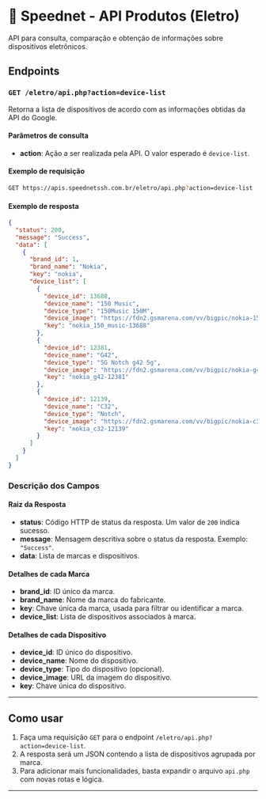 # 📡 **Speednet - API Produtos (Eletro)**  

API para consulta, comparação e obtenção de informações sobre dispositivos eletrônicos.

## Endpoints

### `GET /eletro/api.php?action=device-list`

Retorna a lista de dispositivos de acordo com as informações obtidas da API do Google.

#### Parâmetros de consulta

- **action**: Ação a ser realizada pela API. O valor esperado é `device-list`.

#### Exemplo de requisição

```bash
GET https://apis.speednetssh.com.br/eletro/api.php?action=device-list
```

#### Exemplo de resposta

```json
{
  "status": 200,
  "message": "Success",
  "data": [
    {
      "brand_id": 1,
      "brand_name": "Nokia",
      "key": "nokia",
      "device_list": [
        {
          "device_id": 13688,
          "device_name": "150 Music",
          "device_type": "150Music 150M",
          "device_image": "https://fdn2.gsmarena.com/vv/bigpic/nokia-150-music-2025.jpg",
          "key": "nokia_150_music-13688"
        },
        {
          "device_id": 12381,
          "device_name": "G42",
          "device_type": "5G Notch g42 5g",
          "device_image": "https://fdn2.gsmarena.com/vv/bigpic/nokia-g42-5g.jpg",
          "key": "nokia_g42-12381"
        },
        {
          "device_id": 12139,
          "device_name": "C32",
          "device_type": "Notch",
          "device_image": "https://fdn2.gsmarena.com/vv/bigpic/nokia-c32-2023.jpg",
          "key": "nokia_c32-12139"
        }
      ]
    }
  ]
}
```

### Descrição dos Campos

#### Raiz da Resposta

- **status**: Código HTTP de status da resposta. Um valor de `200` indica sucesso.
- **message**: Mensagem descritiva sobre o status da resposta. Exemplo: `"Success"`.
- **data**: Lista de marcas e dispositivos.

#### Detalhes de cada Marca

- **brand_id**: ID único da marca.
- **brand_name**: Nome da marca do fabricante.
- **key**: Chave única da marca, usada para filtrar ou identificar a marca.
- **device_list**: Lista de dispositivos associados à marca.

#### Detalhes de cada Dispositivo

- **device_id**: ID único do dispositivo.
- **device_name**: Nome do dispositivo.
- **device_type**: Tipo do dispositivo (opcional).
- **device_image**: URL da imagem do dispositivo.
- **key**: Chave única do dispositivo.

---

## Como usar

1. Faça uma requisição `GET` para o endpoint `/eletro/api.php?action=device-list`.
2. A resposta será um JSON contendo a lista de dispositivos agrupada por marca.
3. Para adicionar mais funcionalidades, basta expandir o arquivo `api.php` com novas rotas e lógica.
---
